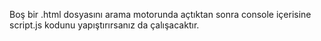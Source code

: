Boş bir .html dosyasını arama motorunda açtıktan sonra console içerisine script.js kodunu yapıştırırsanız da çalışacaktır.

